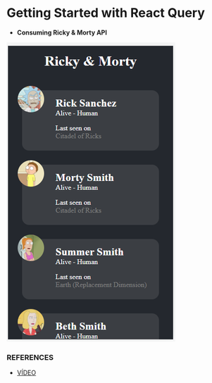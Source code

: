 # Getting Started with React Query

- **Consuming Ricky & Morty API**

![alt text](https://github.com/ramonprata/react-query-in-action-demo/blob/main/src/images/pic-one.PNG)

### REFERENCES

- [VÍDEO](https://www.youtube.com/watch?v=NQULKpW6hK4&ab_channel=LaithHarb)

